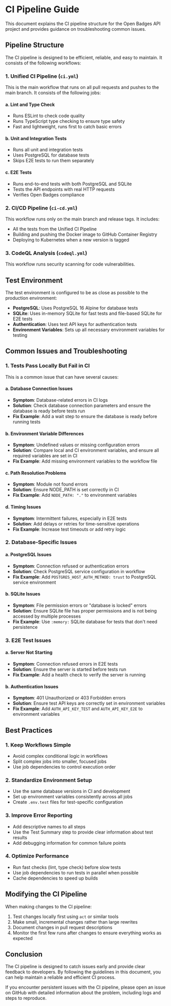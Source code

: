 # CI Pipeline Guide

This document explains the CI pipeline structure for the Open Badges API project and provides guidance on troubleshooting common issues.

## Pipeline Structure

The CI pipeline is designed to be efficient, reliable, and easy to maintain. It consists of the following workflows:

### 1. Unified CI Pipeline (`ci.yml`)

This is the main workflow that runs on all pull requests and pushes to the main branch. It consists of the following jobs:

#### a. Lint and Type Check
- Runs ESLint to check code quality
- Runs TypeScript type checking to ensure type safety
- Fast and lightweight, runs first to catch basic errors

#### b. Unit and Integration Tests
- Runs all unit and integration tests
- Uses PostgreSQL for database tests
- Skips E2E tests to run them separately

#### c. E2E Tests
- Runs end-to-end tests with both PostgreSQL and SQLite
- Tests the API endpoints with real HTTP requests
- Verifies Open Badges compliance

### 2. CI/CD Pipeline (`ci-cd.yml`)

This workflow runs only on the main branch and release tags. It includes:

- All the tests from the Unified CI Pipeline
- Building and pushing the Docker image to GitHub Container Registry
- Deploying to Kubernetes when a new version is tagged

### 3. CodeQL Analysis (`codeql.yml`)

This workflow runs security scanning for code vulnerabilities.

## Test Environment

The test environment is configured to be as close as possible to the production environment:

- **PostgreSQL**: Uses PostgreSQL 16 Alpine for database tests
- **SQLite**: Uses in-memory SQLite for fast tests and file-based SQLite for E2E tests
- **Authentication**: Uses test API keys for authentication tests
- **Environment Variables**: Sets up all necessary environment variables for testing

## Common Issues and Troubleshooting

### 1. Tests Pass Locally But Fail in CI

This is a common issue that can have several causes:

#### a. Database Connection Issues
- **Symptom**: Database-related errors in CI logs
- **Solution**: Check database connection parameters and ensure the database is ready before tests run
- **Fix Example**: Add a wait step to ensure the database is ready before running tests

#### b. Environment Variable Differences
- **Symptom**: Undefined values or missing configuration errors
- **Solution**: Compare local and CI environment variables, and ensure all required variables are set in CI
- **Fix Example**: Add missing environment variables to the workflow file

#### c. Path Resolution Problems
- **Symptom**: Module not found errors
- **Solution**: Ensure NODE_PATH is set correctly in CI
- **Fix Example**: Add `NODE_PATH: "."` to environment variables

#### d. Timing Issues
- **Symptom**: Intermittent failures, especially in E2E tests
- **Solution**: Add delays or retries for time-sensitive operations
- **Fix Example**: Increase test timeouts or add retry logic

### 2. Database-Specific Issues

#### a. PostgreSQL Issues
- **Symptom**: Connection refused or authentication errors
- **Solution**: Check PostgreSQL service configuration in workflow
- **Fix Example**: Add `POSTGRES_HOST_AUTH_METHOD: trust` to PostgreSQL service environment

#### b. SQLite Issues
- **Symptom**: File permission errors or "database is locked" errors
- **Solution**: Ensure SQLite file has proper permissions and is not being accessed by multiple processes
- **Fix Example**: Use `:memory:` SQLite database for tests that don't need persistence

### 3. E2E Test Issues

#### a. Server Not Starting
- **Symptom**: Connection refused errors in E2E tests
- **Solution**: Ensure the server is started before tests run
- **Fix Example**: Add a health check to verify the server is running

#### b. Authentication Issues
- **Symptom**: 401 Unauthorized or 403 Forbidden errors
- **Solution**: Ensure test API keys are correctly set in environment variables
- **Fix Example**: Add `AUTH_API_KEY_TEST` and `AUTH_API_KEY_E2E` to environment variables

## Best Practices

### 1. Keep Workflows Simple

- Avoid complex conditional logic in workflows
- Split complex jobs into smaller, focused jobs
- Use job dependencies to control execution order

### 2. Standardize Environment Setup

- Use the same database versions in CI and development
- Set up environment variables consistently across all jobs
- Create `.env.test` files for test-specific configuration

### 3. Improve Error Reporting

- Add descriptive names to all steps
- Use the Test Summary step to provide clear information about test results
- Add debugging information for common failure points

### 4. Optimize Performance

- Run fast checks (lint, type check) before slow tests
- Use job dependencies to run tests in parallel when possible
- Cache dependencies to speed up builds

## Modifying the CI Pipeline

When making changes to the CI pipeline:

1. Test changes locally first using `act` or similar tools
2. Make small, incremental changes rather than large rewrites
3. Document changes in pull request descriptions
4. Monitor the first few runs after changes to ensure everything works as expected

## Conclusion

The CI pipeline is designed to catch issues early and provide clear feedback to developers. By following the guidelines in this document, you can help maintain a reliable and efficient CI process.

If you encounter persistent issues with the CI pipeline, please open an issue on GitHub with detailed information about the problem, including logs and steps to reproduce.
